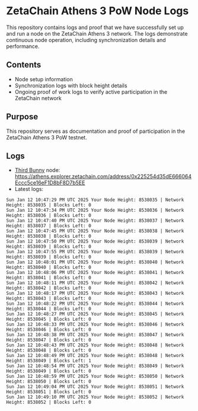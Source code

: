 # ZetaChain Athens 3 PoW Node Logs
This repository contains logs and proof that we have successfully set up and run a node on the ZetaChain Athens 3 network. The logs demonstrate continuous node operation, including synchronization details and performance.

## Contents
- Node setup information
- Synchronization logs with block height details
- Ongoing proof of work logs to verify active participation in the ZetaChain network

## Purpose
This repository serves as documentation and proof of participation in the ZetaChain Athens 3 PoW testnet.

## Logs

- [Third Bunny](https://thirdbunny.xyz/) node: https://athens.explorer.zetachain.com/address/0x225254d35dE666064Eccc5ce16eF1D8bF8D7b5EE
- Latest logs:
```
Sun Jan 12 10:47:29 PM UTC 2025 Your Node Height: 8538035 | Network Height: 8538035 | Blocks Left: 0
Sun Jan 12 10:47:34 PM UTC 2025 Your Node Height: 8538036 | Network Height: 8538036 | Blocks Left: 0
Sun Jan 12 10:47:40 PM UTC 2025 Your Node Height: 8538037 | Network Height: 8538037 | Blocks Left: 0
Sun Jan 12 10:47:45 PM UTC 2025 Your Node Height: 8538038 | Network Height: 8538038 | Blocks Left: 0
Sun Jan 12 10:47:50 PM UTC 2025 Your Node Height: 8538039 | Network Height: 8538039 | Blocks Left: 0
Sun Jan 12 10:47:55 PM UTC 2025 Your Node Height: 8538039 | Network Height: 8538039 | Blocks Left: 0
Sun Jan 12 10:48:01 PM UTC 2025 Your Node Height: 8538040 | Network Height: 8538040 | Blocks Left: 0
Sun Jan 12 10:48:06 PM UTC 2025 Your Node Height: 8538041 | Network Height: 8538041 | Blocks Left: 0
Sun Jan 12 10:48:11 PM UTC 2025 Your Node Height: 8538042 | Network Height: 8538042 | Blocks Left: 0
Sun Jan 12 10:48:17 PM UTC 2025 Your Node Height: 8538043 | Network Height: 8538043 | Blocks Left: 0
Sun Jan 12 10:48:22 PM UTC 2025 Your Node Height: 8538044 | Network Height: 8538044 | Blocks Left: 0
Sun Jan 12 10:48:27 PM UTC 2025 Your Node Height: 8538045 | Network Height: 8538045 | Blocks Left: 0
Sun Jan 12 10:48:33 PM UTC 2025 Your Node Height: 8538046 | Network Height: 8538046 | Blocks Left: 0
Sun Jan 12 10:48:38 PM UTC 2025 Your Node Height: 8538047 | Network Height: 8538047 | Blocks Left: 0
Sun Jan 12 10:48:43 PM UTC 2025 Your Node Height: 8538048 | Network Height: 8538048 | Blocks Left: 0
Sun Jan 12 10:48:49 PM UTC 2025 Your Node Height: 8538048 | Network Height: 8538049 | Blocks Left: 1
Sun Jan 12 10:48:54 PM UTC 2025 Your Node Height: 8538049 | Network Height: 8538049 | Blocks Left: 0
Sun Jan 12 10:48:59 PM UTC 2025 Your Node Height: 8538050 | Network Height: 8538050 | Blocks Left: 0
Sun Jan 12 10:49:04 PM UTC 2025 Your Node Height: 8538051 | Network Height: 8538051 | Blocks Left: 0
Sun Jan 12 10:49:10 PM UTC 2025 Your Node Height: 8538052 | Network Height: 8538052 | Blocks Left: 0
```

